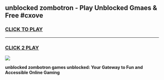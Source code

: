 
## unblocked zombotron - Play Unblocked Gmaes & Free #cxove
<h3>
<a href="https://news.freeplayer.one?title=unblocked_zombotron&ref=24F">CLICK TO PLAY</a></h3>
<hr>

<h3>
<a href="https://news.freeplayer.one?title=unblocked_zombotron&ref=24F">CLICK 2 PLAY</a>
  
</h3>

<a href="https://news.freeplayer.one?title=unblocked_zombotron&ref=24F/"><img src="https://clearcache.store/games.png"></a>


**unblocked zombotron games unblocked: Your Gateway to Fun and Accessible Online Gaming**
